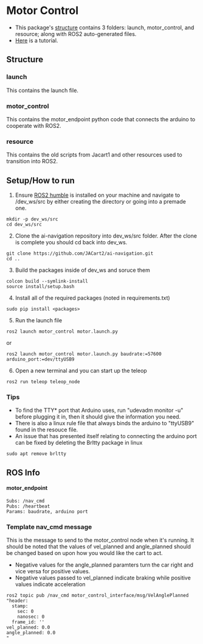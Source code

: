 # Motor Control

* This package's [structure](#structure) contains 3 folders: launch, motor_control, and resource; along with ROS2 auto-generated files.
* [Here](#setuphow-to-run) is a tutorial.

## Structure
### launch
This contains the launch file.
### motor_control
This contains the motor_endpoint python code that connects the arduino to cooperate with ROS2.
### resource
This contains the old scripts from Jacart1 and other resources used to transition into ROS2.

## Setup/How to run

1. Ensure [ROS2 humble](https://docs.ros.org/en/humble/Installation.html) is installed on your machine and navigate to /dev_ws/src by either creating the directory or going into a premade one.
```
mkdir -p dev_ws/src
cd dev_ws/src
```
2. Clone the ai-navigation repository into dev_ws/src folder. After the clone is complete you should cd back into dev_ws.
```
git clone https://github.com/JACart2/ai-navigation.git
cd ..
```
3. Build the packages inside of dev_ws and soruce them
```
colcon build --symlink-install
source install/setup.bash
```
4. Install all of the required packages (noted in requirements.txt)
```
sudo pip install <packages>
```
5. Run the launch file
```
ros2 launch motor_control motor.launch.py
```
or
```
ros2 launch motor_control motor.launch.py baudrate:=57600 arduino_port:=dev/ttyUSB9
```
6. Open a new terminal and you can start up the teleop
```
ros2 run teleop teleop_node
```

### Tips

- To find the TTY* port that Arduino uses, run "udevadm monitor -u" before plugging it in, then it should give the information you need.
- There is also a linux rule file that always binds the arduino to "ttyUSB9" found in the resouce file.
- An issue that has presented itself relating to connecting the arduino port can be fixed by deleting the Brltty package in linux
```
sudo apt remove brltty
```
## ROS Info
#### motor_endpoint
```
Subs: /nav_cmd
Pubs: /heartbeat
Params: baudrate, arduino port
```
### Template nav_cmd message
This is the message to send to the motor_control node when it's running.
It should be noted that the values of vel_planned and angle_planned should be changed based on upon how you would like the cart to act.
 
- Negative values for the angle_planned paramters turn the car right and vice versa for positive values.
- Negative values passed to vel_planned indicate braking while positive values indicate acceleration

```
ros2 topic pub /nav_cmd motor_control_interface/msg/VelAnglePlanned "header:
  stamp:
    sec: 0
    nanosec: 0
  frame_id: ''
vel_planned: 0.0
angle_planned: 0.0
"
```


